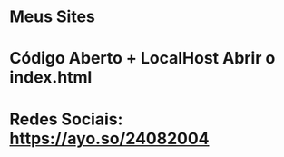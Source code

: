 # Meus Sites 
# Código Aberto + LocalHost Abrir o index.html
# Redes Sociais: https://ayo.so/24082004
